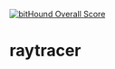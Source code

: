 [![bitHound Overall Score](https://www.bithound.io/github/Nivl/raytracer/badges/score.svg)](https://www.bithound.io/github/Nivl/raytracer)

# raytracer
